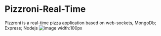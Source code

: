 # Pizzroni-Real-Time
Pizzroni is a real-time pizza application based on web-sockets, MongoDb; Express; Nodejs
![image width:100px](https://user-images.githubusercontent.com/66864065/185982912-dd84cbdf-9148-4593-8e29-1d75743be5da.png)

